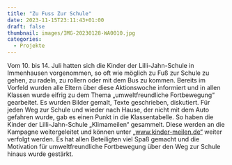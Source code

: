 ```yaml
---
title: "Zu Fuss Zur Schule"
date: 2023-11-15T23:11:43+01:00
draft: false
thumbnail: images/IMG-20230128-WA0010.jpg
categories:
  - Projekte
---
```


Vom 10. bis 14. Juli hatten sich die Kinder der Lilli-Jahn-Schule in Immenhausen vorgenommen, so oft wie möglich zu Fuß zur Schule zu gehen, zu radeln, zu rollern oder mit dem Bus zu kommen. Bereits im Vorfeld wurden alle Eltern über diese Aktionswoche informiert und in allen Klassen wurde eifrig zu dem Thema „umweltfreundliche Fortbewegung“ gearbeitet. Es wurden Bilder gemalt, Texte geschrieben, diskutiert. Für jeden Weg zur Schule und wieder nach Hause, der nicht mit dem Auto gefahren wurde, gab es einen Punkt in die Klassentabelle. So haben die Kinder der Lilli-Jahn-Schule „Klimameilen“ gesammelt. Diese werden an die Kampagne weitergeleitet und können unter „www.kinder-meilen.de“ weiter verfolgt werden. Es hat allen Beteiligten viel Spaß gemacht und die Motivation für umweltfreundliche Fortbewegung über den Weg zur Schule hinaus wurde gestärkt.
